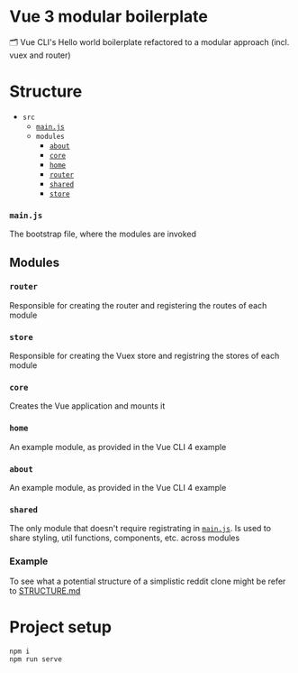 # Vue 3 modular boilerplate

🗂 Vue CLI's Hello world boilerplate refactored to a modular approach (incl. vuex and router)

# Structure
- `src`
    - [`main.js`](#main.js)
    - `modules`
        - [`about`](#about)
        - [`core`](#core)
        - [`home`](#home)
        - [`router`](#router)
        - [`shared`](#shared)
        - [`store`](#store)

### `main.js`
The bootstrap file, where the modules are invoked

## Modules

### `router`
Responsible for creating the router and registering the routes of each module

### `store`
Responsible for creating the Vuex store and registring the stores of each module

### `core`
Creates the Vue application and mounts it

### `home`
An example module, as provided in the Vue CLI 4 example

### `about`
An example module, as provided in the Vue CLI 4 example

### `shared`
The only module that doesn't require registrating in [`main.js`](#main.js). Is used to share styling, util functions, components, etc. across modules

### Example
To see what a potential structure of a simplistic reddit clone might be refer to [STRUCTURE.md](STRUCTURE.md)

# Project setup
```
npm i
npm run serve
```
